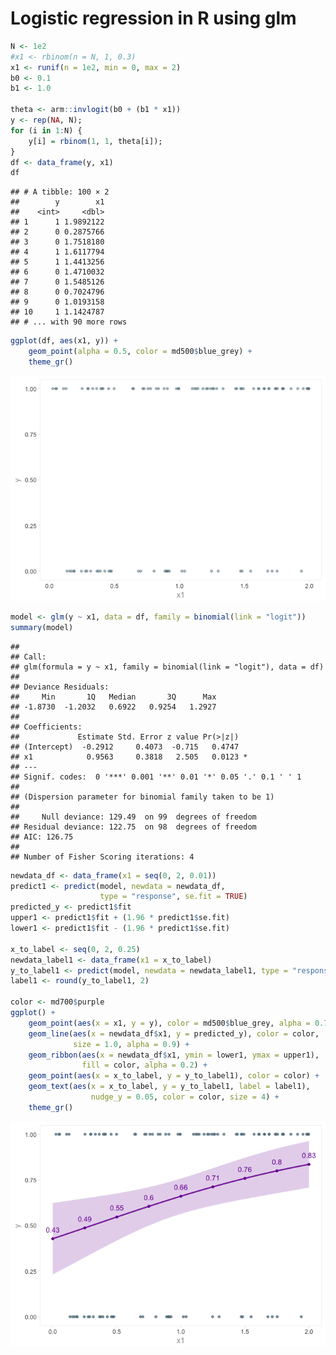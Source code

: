 Logistic regression in R using glm
================

``` r
N <- 1e2
#x1 <- rbinom(n = N, 1, 0.3)
x1 <- runif(n = 1e2, min = 0, max = 2)
b0 <- 0.1
b1 <- 1.0

theta <- arm::invlogit(b0 + (b1 * x1))
y <- rep(NA, N);
for (i in 1:N) {
    y[i] = rbinom(1, 1, theta[i]);
}
df <- data_frame(y, x1)
df
```

    ## # A tibble: 100 × 2
    ##        y        x1
    ##    <int>     <dbl>
    ## 1      1 1.9892122
    ## 2      0 0.2875766
    ## 3      0 1.7518180
    ## 4      1 1.6117794
    ## 5      1 1.4413256
    ## 6      0 1.4710032
    ## 7      0 1.5485126
    ## 8      0 0.7024796
    ## 9      0 1.0193158
    ## 10     1 1.1424787
    ## # ... with 90 more rows

``` r
ggplot(df, aes(x1, y)) +
    geom_point(alpha = 0.5, color = md500$blue_grey) +
    theme_gr()
```

![](figures/glm1.png)

``` r
model <- glm(y ~ x1, data = df, family = binomial(link = "logit"))
summary(model)
```

    ##
    ## Call:
    ## glm(formula = y ~ x1, family = binomial(link = "logit"), data = df)
    ##
    ## Deviance Residuals:
    ##     Min       1Q   Median       3Q      Max  
    ## -1.8730  -1.2032   0.6922   0.9254   1.2927  
    ##
    ## Coefficients:
    ##             Estimate Std. Error z value Pr(>|z|)  
    ## (Intercept)  -0.2912     0.4073  -0.715   0.4747  
    ## x1            0.9563     0.3818   2.505   0.0123 *
    ## ---
    ## Signif. codes:  0 '***' 0.001 '**' 0.01 '*' 0.05 '.' 0.1 ' ' 1
    ##
    ## (Dispersion parameter for binomial family taken to be 1)
    ##
    ##     Null deviance: 129.49  on 99  degrees of freedom
    ## Residual deviance: 122.75  on 98  degrees of freedom
    ## AIC: 126.75
    ##
    ## Number of Fisher Scoring iterations: 4

``` r
newdata_df <- data_frame(x1 = seq(0, 2, 0.01))
predict1 <- predict(model, newdata = newdata_df,
                    type = "response", se.fit = TRUE)
predicted_y <- predict1$fit
upper1 <- predict1$fit + (1.96 * predict1$se.fit)
lower1 <- predict1$fit - (1.96 * predict1$se.fit)

x_to_label <- seq(0, 2, 0.25)
newdata_label1 <- data_frame(x1 = x_to_label)
y_to_label1 <- predict(model, newdata = newdata_label1, type = "response")
label1 <- round(y_to_label1, 2)

color <- md700$purple
ggplot() +
    geom_point(aes(x = x1, y = y), color = md500$blue_grey, alpha = 0.75) +
    geom_line(aes(x = newdata_df$x1, y = predicted_y), color = color,
              size = 1.0, alpha = 0.9) +
    geom_ribbon(aes(x = newdata_df$x1, ymin = lower1, ymax = upper1),
                fill = color, alpha = 0.2) +
    geom_point(aes(x = x_to_label, y = y_to_label1), color = color) +
    geom_text(aes(x = x_to_label, y = y_to_label1, label = label1),
                  nudge_y = 0.05, color = color, size = 4) +
    theme_gr()
```

![](figures/glm2.png)

